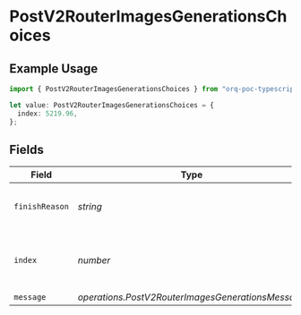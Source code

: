 # PostV2RouterImagesGenerationsChoices

## Example Usage

```typescript
import { PostV2RouterImagesGenerationsChoices } from "orq-poc-typescript/models/operations";

let value: PostV2RouterImagesGenerationsChoices = {
  index: 5219.96,
};
```

## Fields

| Field                                             | Type                                              | Required                                          | Description                                       |
| ------------------------------------------------- | ------------------------------------------------- | ------------------------------------------------- | ------------------------------------------------- |
| `finishReason`                                    | *string*                                          | :heavy_minus_sign:                                | The reason for finishing the generation           |
| `index`                                           | *number*                                          | :heavy_check_mark:                                | The index of the choice in the list of choices.   |
| `message`                                         | *operations.PostV2RouterImagesGenerationsMessage* | :heavy_minus_sign:                                | N/A                                               |